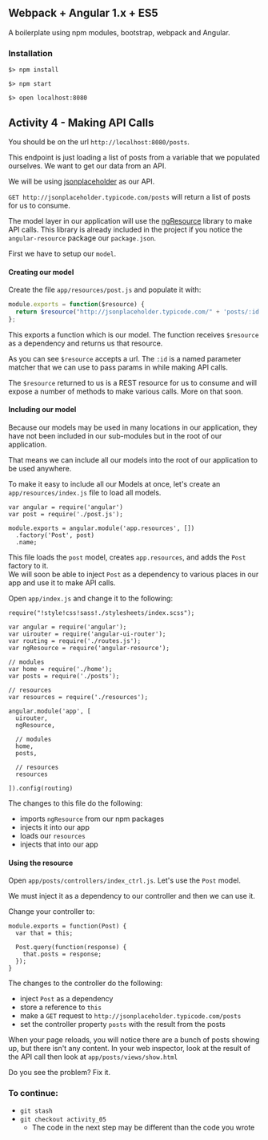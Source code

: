 ## Webpack + Angular 1.x + ES5

A boilerplate using npm modules, bootstrap, webpack and Angular.

### Installation

`$> npm install`

`$> npm start`

`$> open localhost:8080`

## Activity 4 - Making API Calls

You should be on the url `http://localhost:8080/posts`.

This endpoint is just loading a list of posts from a variable that we populated ourselves.
We want to get our data from an API.

We will be using [jsonplaceholder](http://jsonplaceholder.typicode.com/) as our API.

`GET http://jsonplaceholder.typicode.com/posts` will return a list of posts for us to consume.

The model layer in our application will use the [ngResource](https://docs.angularjs.org/api/ngResource) library to make API calls.
This library is already included in the project if you notice the `angular-resource` package our `package.json`.

First we have to setup our `model`.

#### Creating our model

Create the file `app/resources/post.js` and populate it with:

``` javascript
module.exports = function($resource) {
  return $resource("http://jsonplaceholder.typicode.com/" + 'posts/:id', {});
};
```

This exports a function which is our model.  The function receives `$resource` as a dependency and returns
us that resource.

As you can see `$resource` accepts a url.  The `:id` is a named parameter matcher that we can use
to pass params in while making API calls.

The `$resource` returned to us is a REST resource for us to consume and will expose a number of methods to make
various calls.  More on that soon.

#### Including our model

Because our models may be used in many locations in our application, they have not been included in our
sub-modules but in the root of our application.

That means we can include all our models into the root of our application to be used anywhere.

To make it easy to include all our Models at once, let's create an `app/resources/index.js` file to load all models.

```
var angular = require('angular')
var post = require('./post.js');

module.exports = angular.module('app.resources', [])
  .factory('Post', post)
  .name;
```

This file loads the `post` model, creates `app.resources`, and adds the `Post` factory to it.  
We will soon be able to inject `Post` as a dependency to various places in our app and use it to make API calls.

Open `app/index.js` and change it to the following: 

```
require("!style!css!sass!./stylesheets/index.scss");

var angular = require('angular');
var uirouter = require('angular-ui-router');
var routing = require('./routes.js');
var ngResource = require('angular-resource');

// modules
var home = require('./home');
var posts = require('./posts');

// resources
var resources = require('./resources');

angular.module('app', [
  uirouter, 
  ngResource,

  // modules
  home,
  posts,

  // resources
  resources
  
]).config(routing)
```
The changes to this file do the following:

* imports `ngResource` from our npm packages
* injects it into our app
* loads our `resources`
* injects that into our app

#### Using the resource

Open `app/posts/controllers/index_ctrl.js`.  Let's use the `Post` model.

We must inject it as a dependency to our controller and then we can use it.  

Change your controller to:

```
module.exports = function(Post) {
  var that = this;

  Post.query(function(response) {
    that.posts = response;
  });
}
```

The changes to the controller do the following:

* inject `Post` as a dependency
* store a reference to `this`
* make a `GET` request to `http://jsonplaceholder.typicode.com/posts`
* set the controller property `posts` with the result from the posts

When your page reloads, you will notice there are a bunch of posts showing up, but there isn't any content.
In your web inspector, look at the result of the API call then look at `app/posts/views/show.html`

Do you see the problem?  Fix it.


### To continue:

* `git stash`
* `git checkout activity_05`
  * The code in the next step may be different than the code you wrote










